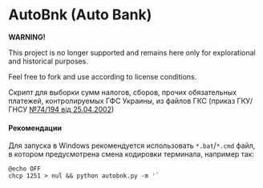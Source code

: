 AutoBnk (Auto Bank)
===================

**WARNING!**

This project is no longer supported and remains here only for explorational and historical purposes.

Feel free to fork and use according to license conditions.

Скрипт для выборки сумм налогов, сборов, прочих обязательных платежей, 
контролируемых ГФС Украины, из файлов ГКС (приказ ГКУ/ГНСУ [№74/194 від 25.04.2002](http://zakon4.rada.gov.ua/laws/show/z0436-02))

#### Рекомендации

Для запуска в Windows рекомендуется использовать `*.bat`/`*.cmd` файл, в 
котором предусмотрена смена кодировки терминала, например так:

    @echo OFF
    chcp 1251 > nul && python autobnk.py -m '`

